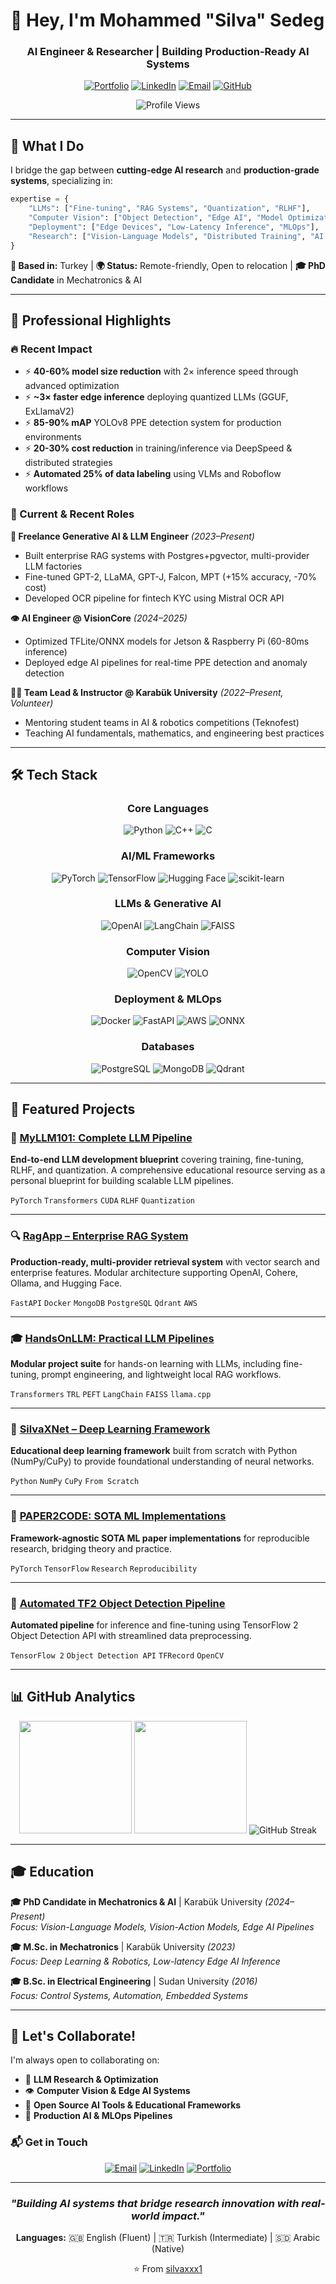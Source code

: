 # 👋 Hey, I'm Mohammed "Silva" Sedeg

<div align="center">
  
### AI Engineer & Researcher | Building Production-Ready AI Systems

[![Portfolio](https://img.shields.io/badge/🌐_Portfolio-4A90E2?style=for-the-badge)](https://silvaxxx1.github.io/MyWebsite/)
[![LinkedIn](https://img.shields.io/badge/LinkedIn-0A66C2?style=for-the-badge&logo=linkedin&logoColor=white)](https://www.linkedin.com/in/mohammed-sedeg-67444b307/)
[![Email](https://img.shields.io/badge/Email-EA4335?style=for-the-badge&logo=gmail&logoColor=white)](mailto:silvapi1994@gmail.com)
[![GitHub](https://img.shields.io/github/followers/silvaxxx1?style=for-the-badge&logo=github&label=Followers&color=181717)](https://github.com/silvaxxx1)

![Profile Views](https://komarev.com/ghpvc/?username=silvaxxx1&label=Profile+Views&color=blueviolet&style=for-the-badge)

</div>

---

## 🚀 What I Do

I bridge the gap between **cutting-edge AI research** and **production-grade systems**, specializing in:

```python
expertise = {
    "LLMs": ["Fine-tuning", "RAG Systems", "Quantization", "RLHF"],
    "Computer Vision": ["Object Detection", "Edge AI", "Model Optimization"],
    "Deployment": ["Edge Devices", "Low-Latency Inference", "MLOps"],
    "Research": ["Vision-Language Models", "Distributed Training", "AI Optimization"]
}
```

**📍 Based in:** Turkey | **🌍 Status:** Remote-friendly, Open to relocation | **🎓 PhD Candidate** in Mechatronics & AI

---

## 💼 Professional Highlights

### 🔥 Recent Impact

- ⚡ **40-60% model size reduction** with 2× inference speed through advanced optimization
- ⚡ **~3× faster edge inference** deploying quantized LLMs (GGUF, ExLlamaV2)
- ⚡ **85-90% mAP** YOLOv8 PPE detection system for production environments
- ⚡ **20-30% cost reduction** in training/inference via DeepSpeed & distributed strategies
- ⚡ **Automated 25% of data labeling** using VLMs and Roboflow workflows

### 🏢 Current & Recent Roles

**🤖 Freelance Generative AI & LLM Engineer** *(2023–Present)*
- Built enterprise RAG systems with Postgres+pgvector, multi-provider LLM factories
- Fine-tuned GPT-2, LLaMA, GPT-J, Falcon, MPT (+15% accuracy, -70% cost)
- Developed OCR pipeline for fintech KYC using Mistral OCR API

**👁️ AI Engineer @ VisionCore** *(2024–2025)*
- Optimized TFLite/ONNX models for Jetson & Raspberry Pi (60-80ms inference)
- Deployed edge AI pipelines for real-time PPE detection and anomaly detection

**👨‍🏫 Team Lead & Instructor @ Karabük University** *(2022–Present, Volunteer)*
- Mentoring student teams in AI & robotics competitions (Teknofest)
- Teaching AI fundamentals, mathematics, and engineering best practices

---

## 🛠️ Tech Stack

<div align="center">

### Core Languages
![Python](https://img.shields.io/badge/Python-3776AB?style=for-the-badge&logo=python&logoColor=white)
![C++](https://img.shields.io/badge/C++-00599C?style=for-the-badge&logo=cplusplus&logoColor=white)
![C](https://img.shields.io/badge/C-A8B9CC?style=for-the-badge&logo=c&logoColor=white)

### AI/ML Frameworks
![PyTorch](https://img.shields.io/badge/PyTorch-EE4C2C?style=for-the-badge&logo=pytorch&logoColor=white)
![TensorFlow](https://img.shields.io/badge/TensorFlow-FF6F00?style=for-the-badge&logo=tensorflow&logoColor=white)
![Hugging Face](https://img.shields.io/badge/🤗_Hugging_Face-FFD21E?style=for-the-badge)
![scikit-learn](https://img.shields.io/badge/scikit--learn-F7931E?style=for-the-badge&logo=scikitlearn&logoColor=white)

### LLMs & Generative AI
![OpenAI](https://img.shields.io/badge/OpenAI-412991?style=for-the-badge&logo=openai&logoColor=white)
![LangChain](https://img.shields.io/badge/🦜_LangChain-1C3C3C?style=for-the-badge)
![FAISS](https://img.shields.io/badge/FAISS-0467DF?style=for-the-badge)

### Computer Vision
![OpenCV](https://img.shields.io/badge/OpenCV-5C3EE8?style=for-the-badge&logo=opencv&logoColor=white)
![YOLO](https://img.shields.io/badge/YOLO-00FFFF?style=for-the-badge)

### Deployment & MLOps
![Docker](https://img.shields.io/badge/Docker-2496ED?style=for-the-badge&logo=docker&logoColor=white)
![FastAPI](https://img.shields.io/badge/FastAPI-009688?style=for-the-badge&logo=fastapi&logoColor=white)
![AWS](https://img.shields.io/badge/AWS-232F3E?style=for-the-badge&logo=amazonaws&logoColor=white)
![ONNX](https://img.shields.io/badge/ONNX-005CED?style=for-the-badge&logo=onnx&logoColor=white)

### Databases
![PostgreSQL](https://img.shields.io/badge/PostgreSQL-4169E1?style=for-the-badge&logo=postgresql&logoColor=white)
![MongoDB](https://img.shields.io/badge/MongoDB-47A248?style=for-the-badge&logo=mongodb&logoColor=white)
![Qdrant](https://img.shields.io/badge/Qdrant-DC244C?style=for-the-badge)

</div>

---

## 🎯 Featured Projects

### 🧠 [MyLLM101: Complete LLM Pipeline](https://github.com/silvaxxx1/MyLLM101)
**End-to-end LLM development blueprint** covering training, fine-tuning, RLHF, and quantization. A comprehensive educational resource serving as a personal blueprint for building scalable LLM pipelines.

`PyTorch` `Transformers` `CUDA` `RLHF` `Quantization`

---

### 🔍 [RagApp – Enterprise RAG System](https://github.com/silvaxxx1/RagApp)
**Production-ready, multi-provider retrieval system** with vector search and enterprise features. Modular architecture supporting OpenAI, Cohere, Ollama, and Hugging Face.

`FastAPI` `Docker` `MongoDB` `PostgreSQL` `Qdrant` `AWS`

---

### 🎓 [HandsOnLLM: Practical LLM Pipelines](https://github.com/silvaxxx1/HandsOnLLMs)
**Modular project suite** for hands-on learning with LLMs, including fine-tuning, prompt engineering, and lightweight local RAG workflows.

`Transformers` `TRL` `PEFT` `LangChain` `FAISS` `llama.cpp`

---

### 🧮 [SilvaXNet – Deep Learning Framework](https://github.com/silvaxxx1/SilvaNet)
**Educational deep learning framework** built from scratch with Python (NumPy/CuPy) to provide foundational understanding of neural networks.

`Python` `NumPy` `CuPy` `From Scratch`

---

### 📄 [PAPER2CODE: SOTA ML Implementations](https://github.com/silvaxxx1/PAPER2CODE)
**Framework-agnostic SOTA ML paper implementations** for reproducible research, bridging theory and practice.

`PyTorch` `TensorFlow` `Research` `Reproducibility`

---

### 🎯 [Automated TF2 Object Detection Pipeline](https://github.com/silvaxxx1/Automated-Pipeline-for-Inference-and-Fine-Tuning-Using-TensorFlow-2-Object-Detection-API)
**Automated pipeline** for inference and fine-tuning using TensorFlow 2 Object Detection API with streamlined data preprocessing.

`TensorFlow 2` `Object Detection API` `TFRecord` `OpenCV`

---

## 📊 GitHub Analytics

<div align="center">

<img height="180em" src="https://github-readme-stats.vercel.app/api?username=silvaxxx1&show_icons=true&theme=tokyonight&hide_border=true&count_private=true&include_all_commits=true"/>
<img height="180em" src="https://github-readme-stats.vercel.app/api/top-langs/?username=silvaxxx1&layout=compact&theme=tokyonight&hide_border=true&langs_count=8"/>

<img src="https://github-readme-streak-stats.herokuapp.com/?user=silvaxxx1&theme=tokyonight&hide_border=true" alt="GitHub Streak"/>

</div>

---

## 🎓 Education

**🎓 PhD Candidate in Mechatronics & AI** | Karabük University *(2024–Present)*  
*Focus: Vision-Language Models, Vision-Action Models, Edge AI Pipelines*

**🎓 M.Sc. in Mechatronics** | Karabük University *(2023)*  
*Focus: Deep Learning & Robotics, Low-latency Edge AI Inference*

**🎓 B.Sc. in Electrical Engineering** | Sudan University *(2016)*  
*Focus: Control Systems, Automation, Embedded Systems*

---

## 🤝 Let's Collaborate!

I'm always open to collaborating on:

- 🧠 **LLM Research & Optimization**
- 👁️ **Computer Vision & Edge AI Systems**
- 🔧 **Open Source AI Tools & Educational Frameworks**
- 🚀 **Production AI & MLOps Pipelines**

### 📬 Get in Touch

<div align="center">

[![Email](https://img.shields.io/badge/📧_silvapi1994@gmail.com-EA4335?style=for-the-badge&logo=gmail&logoColor=white)](mailto:silvapi1994@gmail.com)
[![LinkedIn](https://img.shields.io/badge/💼_Connect_on_LinkedIn-0A66C2?style=for-the-badge&logo=linkedin&logoColor=white)](https://www.linkedin.com/in/mohammed-sedeg-67444b307/)
[![Portfolio](https://img.shields.io/badge/🌐_Visit_My_Website-4A90E2?style=for-the-badge)](https://silvaxxx1.github.io/MyWebsite/)

</div>

---

<div align="center">

### *"Building AI systems that bridge research innovation with real-world impact."*

**Languages:** 🇬🇧 English (Fluent) | 🇹🇷 Turkish (Intermediate) | 🇸🇩 Arabic (Native)

⭐️ From [silvaxxx1](https://github.com/silvaxxx1)

</div>
